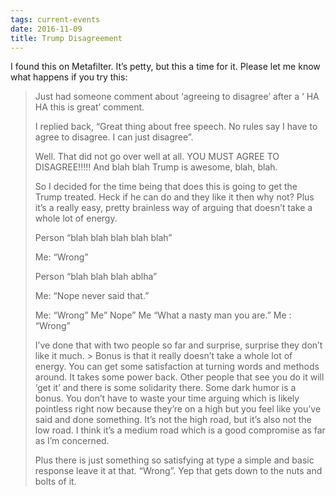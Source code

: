 ```yaml
---
tags: current-events
date: 2016-11-09
title: Trump Disagreement
---
```


I found this on Metafilter. It’s petty, but this a time for it. Please let me know what happens if you try this:

> Just had someone comment about ‘agreeing to disagree’ after a ‘ HA HA this is great’ comment.
> 
> I replied back, “Great thing about free speech. No rules say I have to agree to disagree. I can just disagree”.
> 
> Well. That did not go over well at all. YOU MUST AGREE TO DISAGREE!!!!! And blah blah Trump is awesome, blah, blah.
> 
> So I decided for the time being that does this is going to get the Trump treated. Heck if he can do and they like it then why not? Plus it’s a really easy, pretty brainless way of arguing that doesn’t take a whole lot of energy.
> 
> Person “blah blah blah blah blah”
> 
> Me: “Wrong”
> 
> Person “blah blah blah ablha”
> 
> Me: “Nope never said that.”
> 
> Me: “Wrong”
> Me” Nope”
> Me “What a nasty man you are.”
> Me : “Wrong”
> 
> I’ve done that with two people so far and surprise, surprise they don’t like it much. > Bonus is that it really doesn’t take a whole lot of energy. You can get some satisfaction at turning words and methods around. It takes some power back. Other people that see you do it will ‘get it’ and there is some solidarity there. Some dark humor is a bonus. You don’t have to waste your time arguing which is likely pointless right now because they’re on a high but you feel like you’ve said and done something.
> It’s not the high road, but it’s also not the low road. I think it’s a medium road which is a good compromise as far as I’m concerned.
> 
> Plus there is just something so satisfying at type a simple and basic response leave it at that. “Wrong”. Yep that gets down to the nuts and bolts of it.